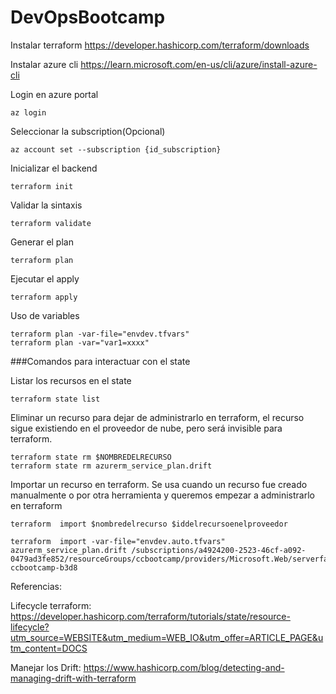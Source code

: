 # DevOpsBootcamp


Instalar terraform
https://developer.hashicorp.com/terraform/downloads

Instalar azure cli
https://learn.microsoft.com/en-us/cli/azure/install-azure-cli

Login en azure portal
```console
az login
```

Seleccionar la subscription(Opcional)
```console
az account set --subscription {id_subscription}
```

Inicializar el backend
```console
terraform init
```

Validar la sintaxis
```console
terraform validate
```

Generar el plan
```console
terraform plan
```

Ejecutar el apply
```console
terraform apply
```

Uso de variables
```console
terraform plan -var-file="envdev.tfvars"
terraform plan -var="var1=xxxx"
```


###Comandos para interactuar con el state


Listar los recursos en el state
```console
terraform state list
```

Eliminar un recurso para dejar de administrarlo en terraform, el recurso sigue existiendo en el proveedor de nube, pero será invisible para terraform.
```console
terraform state rm $NOMBREDELRECURSO 
terraform state rm azurerm_service_plan.drift
```
Importar un recurso en terraform. Se usa cuando un recurso fue creado manualmente o por otra herramienta y queremos empezar a administrarlo en terraform 
```console
terraform  import $nombredelrecurso $iddelrecursoenelproveedor

terraform  import -var-file="envdev.auto.tfvars" azurerm_service_plan.drift /subscriptions/a4924200-2523-46cf-a092-0479ad3fe852/resourceGroups/ccbootcamp/providers/Microsoft.Web/serverfarms/ASP-ccbootcamp-b3d8
```

Referencias:

Lifecycle terraform:
https://developer.hashicorp.com/terraform/tutorials/state/resource-lifecycle?utm_source=WEBSITE&utm_medium=WEB_IO&utm_offer=ARTICLE_PAGE&utm_content=DOCS


Manejar los Drift:
https://www.hashicorp.com/blog/detecting-and-managing-drift-with-terraform
